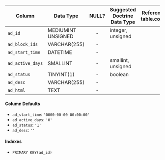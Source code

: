 | Column           | Data Type          | NULL? | Suggested Doctrine Data Type | Referencing table.column | FK |
|------------------|--------------------|:-----:|------------------------------|--------------------------|----|
| `ad_id`          | MEDIUMINT UNSIGNED | - | integer, unsigned
| `ad_block_ids`   | VARCHAR(255)       | -
| `ad_start_time`  | DATETIME           | -
| `ad_active_days` | SMALLINT           | - | smallint, unsigned
| `ad_status`      | TINYINT(1)         | - | boolean
| `ad_desc`        | VARCHAR(255)       | -
| `ad_html`        | TEXT               | -

#### Column Defaults

* `ad_start_time`: `'0000-00-00 00:00:00'`
* `ad_active_days`: `'0'`
* `ad_status`: `'1'`
* `ad_desc`: `''`

#### Indexes
+ `PRIMARY KEY(ad_id)`
